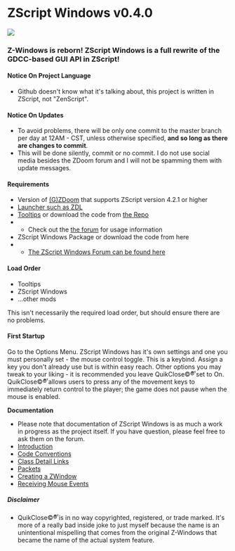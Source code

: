 # ZScript Windows v0.4.0
![](https://github.com/Saican/ZSWin/blob/master/README/ZSWin_Logo.png)

### Z-Windows is reborn!  ZScript Windows is a full rewrite of the GDCC-based GUI API in ZScript!
 
 #### Notice On Project Language
 - Github doesn't know what it's talking about, this project is written in ZScript, not "ZenScript".
 
 #### Notice On Updates
 - To avoid problems, there will be only one commit to the master branch per day at 12AM - CST, unless otherwise specified, **and so long as there are changes to commit**.
 - This will be done silently, commit or no commit. I do not use social media besides the ZDoom forum and I will not be spamming them with update messages.
 
 #### Requirements
 - Version of [(G)ZDoom](https://zdoom.org/downloads) that supports ZScript version 4.2.1 or higher
 - [Launcher such as ZDL](https://zdoom.org/wiki/ZDL)
 - [Tooltips](https://drive.google.com/file/d/1up3XI8uKaCPuKd57hCXOWIN97f2DEOVH/view?usp=sharing) or download the code from [the Repo](https://github.com/Saican/Tooltips)
 - - Check out the [the forum](https://forum.zdoom.org/viewtopic.php?f=105&t=68495) for usage information
 - ZScript Windows Package or download the code from here
 - - [The ZScript Windows Forum can be found here](https://forum.zdoom.org/viewtopic.php?f=105&t=69630)
 
 #### Load Order
 - Tooltips
 - ZScript Windows
 - ...other mods

This isn't necessarily the required load order, but should ensure there are no problems.
 
 #### First Startup
 Go to the Options Menu.  ZScript Windows has it's own settings and one you must personally set - the mouse control toggle.  This is a keybind.  Assign a key you don't already use but is within easy reach.  Other options you may tweak to your liking - it is recommended you leave QuikClose©®ͭͫ set to On.  QuikClose©®ͭͫ allows users to press any of the movement keys to immediately return control to the player; the game does not pause when the mouse is enabled.
 

**Documentation**
 - Please note that documentation of ZScript Windows is as much a work in progress as the project itself.  If you have question, please feel free to ask them on the forum.
 - [Introduction](https://github.com/Saican/ZSWin/blob/master/README/01%20-%20ZScript%20Windows.md)
 - [Code Conventions](https://github.com/Saican/ZSWin/blob/master/README/02%20-%20Conventions.md)
 - [Class Detail Links](https://github.com/Saican/ZSWin/blob/master/README/03%20-%20Classes.md)
 - [Packets](https://github.com/Saican/ZSWin/blob/master/README/04%20-%20Packets.md)
 - [Creating a ZWindow](https://github.com/Saican/ZSWin/blob/master/README/05%20-%20Creating%20a%20ZWindow.md)
 - [Receiving Mouse Events](https://github.com/Saican/ZSWin/blob/master/README/06%20-%20Receiving%20Mouse%20Events.md)
 
 
 ##### Disclaimer
 - QuikClose©®ͭͫ  is in no way copyrighted, registered, or trade marked.  It's more of a really bad inside joke to just myself because the name is an unintentional mispelling that comes from the original Z-Windows that became the name of the actual system feature.
